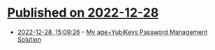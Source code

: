 # [Published on 2022-12-28](index.md)

* [2022-12-28, 15:09:26](https://lobste.rs/s/pufzbe/my_age_yubikeys_password_management) - [My age+YubiKeys Password Management Solution](https://words.filippo.io/dispatches/passage/)

